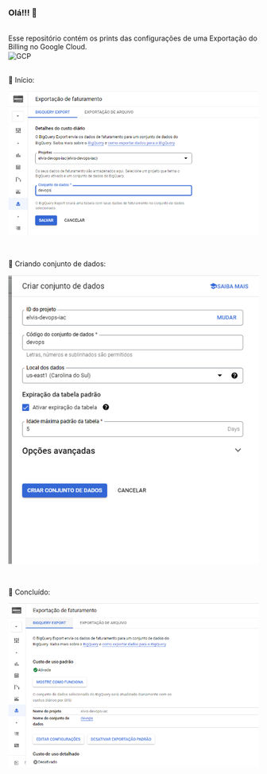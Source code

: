 ### Olá!!! 👋

</br> 
 Esse repositório contém os prints das configurações de uma Exportação do Billing no Google Cloud.

</br> 

<div styLe="display:inline_block" >
<img align="center" alt="GCP" src="https://img.shields.io/badge/GoogleCloud-%234285F4.svg?style=for-the-badge&logo=google-cloud&logoColor=white" />
</div>

</br>

📌 Início:

![](img/criando.PNG) 

</br>

📌 Criando conjunto de dados:

![](img/conjunto_dados.PNG) 

</br>

📌 Concluído:

![](img/ativado.PNG) 

</br>


